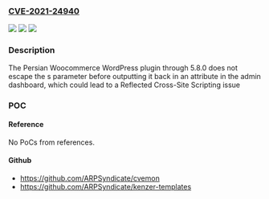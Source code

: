 ### [CVE-2021-24940](https://cve.mitre.org/cgi-bin/cvename.cgi?name=CVE-2021-24940)
![](https://img.shields.io/static/v1?label=Product&message=%D9%88%D9%88%DA%A9%D8%A7%D9%85%D8%B1%D8%B3%20%D9%81%D8%A7%D8%B1%D8%B3%DB%8C&color=blue)
![](https://img.shields.io/static/v1?label=Version&message=5.8.0%3C%3D%205.8.0%20&color=brighgreen)
![](https://img.shields.io/static/v1?label=Vulnerability&message=CWE-79%20Cross-site%20Scripting%20(XSS)&color=brighgreen)

### Description

The Persian Woocommerce WordPress plugin through 5.8.0 does not escape the s parameter before outputting it back in an attribute in the admin dashboard, which could lead to a Reflected Cross-Site Scripting issue

### POC

#### Reference
No PoCs from references.

#### Github
- https://github.com/ARPSyndicate/cvemon
- https://github.com/ARPSyndicate/kenzer-templates

